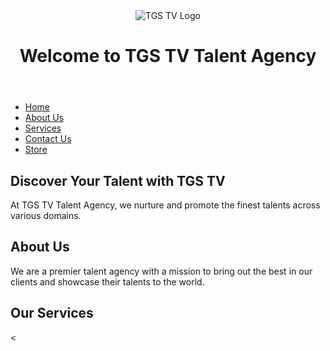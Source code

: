 <!DOCTYPE html>
<html lang="en">
<head>
    <meta charset="UTF-8">
    <meta name="viewport" content="width=device-width, initial-scale=1.0">
    <title>TGS TV Talent Agency</title>
    <link rel="stylesheet" href="styles.css">
</head>
<body>
    <header>
        <img src="TGS_TV_Logo.png" alt="TGS TV Logo" class="logo">
        <h1>Welcome to TGS TV Talent Agency</h1>
    </header>
    <nav>
        <ul>
            <li><a href="#home">Home</a></li>
            <li><a href="#about">About Us</a></li>
            <li><a href="#services">Services</a></li>
            <li><a href="#contact">Contact Us</a></li>
            <li><a href="#store">Store</a></li>
        </ul>
    </nav>
    <main>
        <section id="home">
            <h2>Discover Your Talent with TGS TV</h2>
            <p>At TGS TV Talent Agency, we nurture and promote the finest talents across various domains.</p>
        </section>
        <section id="about">
            <h2>About Us</h2>
            <p>We are a premier talent agency with a mission to bring out the best in our clients and showcase their talents to the world.</p>
        </section>
        <section id="services">
            <h2>Our Services</h2>
            <
